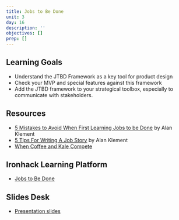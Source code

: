 ```yaml
---
title: Jobs to Be Done
unit: 3
day: 16
description: ''
objectives: []
prep: []
---
```

## Learning Goals

* Understand the JTBD Framework as a key tool for product design
* Check your MVP and special features against this framework
* Add the JTBD framework to your strategical toolbox, especially to communicate with stakeholders.

## Resources

* [5 Mistakes to Avoid When First Learning Jobs to be Done](https://jtbd.info/5-mistakes-to-avoid-when-first-learning-jobs-to-be-done-80594015f643) by Alan Klement
* [5 Tips For Writing A Job Story](https://jtbd.info/5-tips-for-writing-a-job-story-7c9092911fc9) by Alan Klement
* [When Coffee and Kale Compete](http://www.whencoffeeandkalecompete.com/)

## Ironhack Learning Platform

* [Jobs to Be Done](http://materials.ironhack.com/s/B1cmv9T0X)

## Slides Desk

* [Presentation slides](https://drive.google.com/open?id=1cejpPDlhCWkWQnm4IGjtGpYD3-CMQr58-SgSFZL7qjE)

